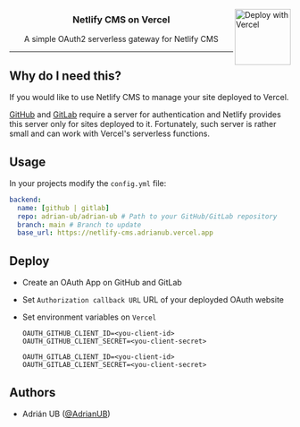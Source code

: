<a href="https://vercel.com/new/git/external?repository-url=https%3A%2F%2Fgithub.com%2Fublabs%2Fnetlify-cms-oauth&env=OAUTH_GITHUB_CLIENT_ID,OAUTH_GITHUB_CLIENT_SECRET,OAUTH_GITLAB_CLIENT_ID,OAUTH_GITLAB_CLIENT_SECRET&envDescription=Create%20a%20OAuth%20App%20on%20Github%20and%20Gitlab%20and%20set%20variables%20information%20&envLink=https%3A%2F%2Fgithub.com%2Fublabs%2Fnetlify-cms-oauth%23deploy&project-name=netlify-cms-oauth&repo-name=netlify-cms-oauth&demo-title=Netlify%20CMS%20OAuth&demo-description=Use%20Netlify%20CMS%20for%20sites%20hosted%20on%20Vercel.&demo-url=https%3A%2F%2Fnetlify-cms-adrianub.vercel.app"><img height="100" src="https://vercel.com/button" alt="Deploy with Vercel" align="right"></a>

<div align="center">
    <h3>
        Netlify CMS on Vercel
    </h3>
    <p>
        A simple OAuth2 serverless gateway for Netlify CMS
    </p>
</div>

---

## Why do I need this?

If you would like to use Netlify CMS to manage your site deployed to Vercel.

[GitHub](https://github.com) and [GitLab](https://gitlab.com) require a server for authentication and Netlify provides this server only for sites deployed to it. Fortunately, such server is rather small and can work with Vercel's serverless functions.

## Usage

In your projects modify the `config.yml` file:

```yaml
backend:
  name: [github | gitlab]
  repo: adrian-ub/adrian-ub # Path to your GitHub/GitLab repository
  branch: main # Branch to update
  base_url: https://netlify-cms.adrianub.vercel.app
```

## Deploy

- Create an OAuth App on GitHub and GitLab
- Set `Authorization callback URL` URL of your deployded OAuth website
- Set environment variables on `Vercel`

    ```shell
    OAUTH_GITHUB_CLIENT_ID=<you-client-id>
    OAUTH_GITHUB_CLIENT_SECRET=<you-client-secret>

    OAUTH_GITLAB_CLIENT_ID=<you-client-id>
    OAUTH_GITLAB_CLIENT_SECRET=<you-client-secret>
    ```

## Authors

- Adrián UB ([@AdrianUB](https://twitter.com/AdrianUB))
